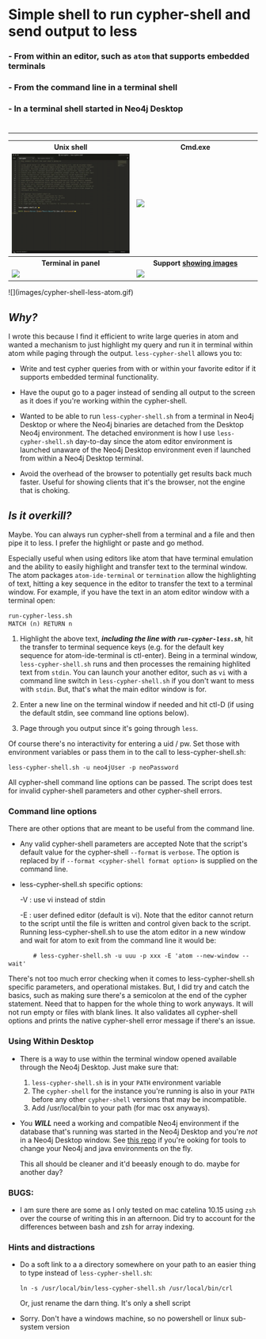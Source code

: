 # Simple shell to run cypher-shell and send output to less
###  - From within an editor, such as `atom` that supports embedded terminals
###  - From the command line in a terminal shell
###  - In a terminal shell started in Neo4j Desktop
# 
-----
<table>
    <tr>
        <th>Unix shell</th>
        <th>Cmd.exe</th>
    </tr>
    <tr>
        <td width="50%">
            <a href="images/subline.gif">
                <img src="images/sublime.gif" width="100%">
            </a>
        </td>
        <td width="50%">
            <a href="https://user-images.githubusercontent.com/1690993/41786131-a625d870-7612-11e8-882d-f1574184faba.gif">
                <img src="https://user-images.githubusercontent.com/1690993/41786131-a625d870-7612-11e8-882d-f1574184faba.gif" width="100%">
            </a>
        </td>
    </tr>
    <tr>
        <th>Terminal in panel</th>
        <th>Support <a href="https://www.iterm2.com/documentation-images.html">showing images</a></th>
    </tr>
    <tr>
        <td width="50%">
            <a href="https://user-images.githubusercontent.com/1690993/41784748-a7ed9d90-760e-11e8-8979-dd341933f1bb.gif">
                <img src="https://user-images.githubusercontent.com/1690993/41784748-a7ed9d90-760e-11e8-8979-dd341933f1bb.gif" width="100%">
            </a>
        </td>
        <td width="50%">
            <img src="https://user-images.githubusercontent.com/1690993/51725223-1dfa3780-202f-11e9-9600-6e24b78d562d.png" width="100%">
        </td>
    </tr>
</table>
![](images/cypher-shell-less-atom.gif)

 ## _Why?_
 
 I wrote this because I find it efficient to write large queries in atom and wanted a mechanism to 
 just highlight my query and run it in terminal within atom while paging through the output. 
 `less-cypher-shell` allows you to:
 
 - Write and test cypher queries from with or within your favorite editor if it supports
   embedded terminal functionality.
   
 - Have the ouput go to a pager instead of sending all output to the screen as it does if 
   you're working within the cypher-shell.
   
 - Wanted to be able to run `less-cypher-shell.sh` from a terminal in Neo4j Desktop or where the 
   Neo4j binaries are detached from the Desktop Neo4j environment. The detached environment is
   how I use `less-cypher-shell.sh` day-to-day since the atom editor environment is launched unaware
   of the Neo4j Desktop environment even if launched from within a Neo4j Desktop terminal.  
   
 - Avoid the overhead of the browser to potentially get results back much faster.
   Useful for showing clients that it's the browser, not the engine that
   is choking.

## _Is it overkill?_

 Maybe. You can always run cypher-shell from a terminal and a file 
 and then pipe it to less. I prefer the highlight or paste and go method.

 Especially useful when using editors like atom that have terminal emulation
 and the ability to easily highlight and transfer text to the terminal window.
 The atom packages `atom-ide-terminal` or `termination` allow the highlighting of
 text, hitting a key sequence in the editor to transfer the text to a
 terminal window. For example, if you have the text in an atom editor window
 with a terminal open:

 ```
 run-cypher-less.sh
 MATCH (n) RETURN n
 ```
  1. Highlight the above text, ___including the line with `run-cypher-less.sh`___, hit 
     the transfer to terminal sequence keys (e.g. for the default key sequence 
     for atom-ide-terminal is ctl-enter). Being in a terminal window, `less-cypher-shell.sh` 
     runs and then processes the remaining highlited text from `stdin`. You can launch your 
     another editor, such as `vi` with a command line switch in `less-cypher-shell.sh` 
     if you don't want to mess with `stdin`. But, that's what the main editor window is for.

  2. Enter a new line on the terminal window if needed and hit ctl-D (if using the
     default stdin, see command line options below).

  3. Page through you output since it's going through `less`.

 Of course there's no interactivity for entering a uid / pw. Set those with
 environment variables or pass them in to the call to less-cypher-shell.sh:

 ```
 less-cypher-shell.sh -u neo4jUser -p neoPassword
```

 All cypher-shell command line options can be passed. The script does test 
 for invalid cypher-shell parameters and other cypher-shell errors.

 ### Command line options

 There are other options that are meant to be useful from the command line.

 * Any valid cypher-shell parameters are accepted
   Note that the script's default value for the cypher-shell `--format` is `verbose`.
   The option is replaced by if `--format <cypher-shell format option>` 
   is supplied on the command line.

 * less-cypher-shell.sh specific options:
 
   -V : use vi instead of stdin
   
   -E : <editor> user defined editor (default is vi).  Note that the editor cannot
        return to the script until the file is written and control given back
        to the script. Running less-cypher-shell.sh to use the atom editor in a new
        window and wait for atom to exit from the command line it would be:
       
```
       # less-cypher-shell.sh -u uuu -p xxx -E 'atom --new-window --wait'
```


 There's not too much error checking when it comes to less-cypher-shell.sh specific parameters, and
 operational mistakes. But, I did try and catch the basics, such as making sure there's a semicolon 
 at the end of the cypher statement. Need that to happen for the whole thing to work anyways. It will
 not run empty or files with blank lines. It also validates all cypher-shell options and prints the 
 native cypher-shell error message if there's an issue.  

### Using Within Desktop

- There is a way to use within the terminal window opened available through the Neo4j Desktop. Just make
  sure that:
  
  1. `less-cypher-shell.sh` is in your `PATH` environment variable
  2. The `cypher-shell` for the instance you're running is also in your `PATH` before any other 
  `cypher-shell` versions that may be incompatible. 
  3. Add /usr/local/bin to your path (for mac osx anyways). 

- You ___WILL___ need a working and compatible Neo4j environment if the database that's running
  was started in the Neo4j Desktop and you're _not_ in a Neo4j Desktop window. 
  See [this repo](https://github.com/dfgitn4j/setPATH) if you're ooking for tools to change your 
  Neo4j and java environments on the fly.
  
  This all should be cleaner and it'd beeasly enough to do.  maybe for another day? 

 ### BUGS:
 
  - I am sure there are some as I only tested on mac catelina 10.15 using `zsh` over the course
    of writing this in an afternoon. Did try to account for the differences between bash and 
    zsh for array indexing. 
    
### Hints and distractions

- Do a soft link to a a directory somewhere on your path to an easier thing to type instead of
  `less-cypher-shell.sh`:
  
  ``` 
  ln -s /usr/local/bin/less-cypher-shell.sh /usr/local/bin/crl 
  ```
  Or, just rename the darn thing. It's only a shell script
  
- Sorry. Don't have a windows machine, so no powershell or linux sub-system version

